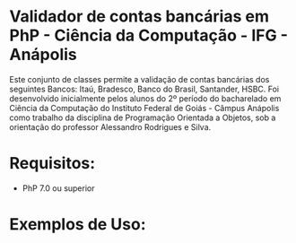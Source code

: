 Validador de contas bancárias em PhP - Ciência da Computação - IFG - Anápolis 
=============================================================================
Este conjunto de classes permite a validação de contas bancárias dos seguintes Bancos: Itaú, Bradesco, Banco do Brasil, Santander, HSBC.
Foi desenvolvido inicialmente pelos alunos do 2º período do bacharelado em Ciência da Computação do Instituto Federal de Goiás - Câmpus Anápolis como trabalho da disciplina de Programação Orientada a Objetos, sob a orientação do professor Alessandro Rodrigues e Silva. 

Requisitos:
===========
- PhP 7.0 ou superior


Exemplos de Uso: 
================


  
